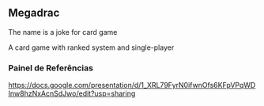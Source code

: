 ## Megadrac
The name is a joke for card game 

A card game with ranked system and single-player

### Painel de Referências
https://docs.google.com/presentation/d/1_XRL79FyrN0ifwnOfs6KFpVPqWDInw8hzNxAcnSdJwo/edit?usp=sharing